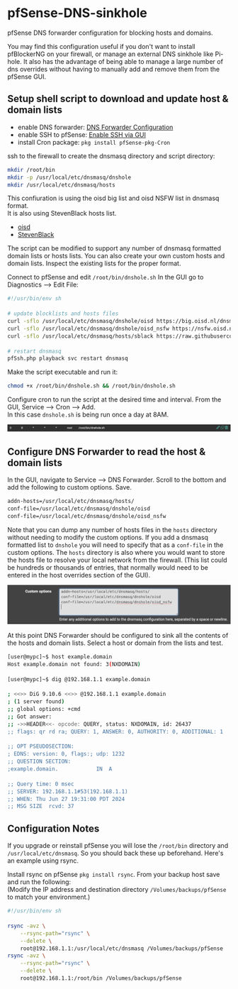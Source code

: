 # pfSense-DNS-sinkhole
pfSense DNS forwarder configuration for blocking hosts and domains.

You may find this configuration useful if you don't want to install pfBlockerNG on your firewall, or manage an external DNS sinkhole like Pi-hole. It also has the advantage of being able to manage a large number of dns overrides without having to manually add and remove them from the pfSense GUI.

## Setup shell script to download and update host & domain lists

- enable DNS forwarder: [DNS Forwarder Configuration](https://docs.netgate.com/pfsense/en/latest/services/dns/forwarder-config.html)
- enable SSH to pfSense: [Enable SSH via GUI](https://docs.netgate.com/pfsense/en/latest/recipes/ssh-access.html#enable-ssh-via-gui)
- install Cron package: `pkg install pfSense-pkg-Cron`

ssh to the firewall to create the dnsmasq directory and script directory:

```sh
mkdir /root/bin
mkdir -p /usr/local/etc/dnsmasq/dnshole
mkdir /usr/local/etc/dnsmasq/hosts
```

This confiuration is using the oisd big list and oisd NSFW list in dnsmasq format.<br>
It is also using StevenBlack hosts list.

- [oisd](https://oisd.nl/)
- [StevenBlack](https://github.com/StevenBlack/hosts)

The script can be modified to support any number of dnsmasq formatted domain lists or hosts lists. You can also create your own custom hosts and domain lists. Inspect the existing lists for the proper format.

Connect to pfSense and edit `/root/bin/dnshole.sh` In the GUI go to Diagnostics --> Edit File:

```bash
#!/usr/bin/env sh

# update blocklists and hosts files
curl -sflo /usr/local/etc/dnsmasq/dnshole/oisd https://big.oisd.nl/dnsmasq2
curl -sflo /usr/local/etc/dnsmasq/dnshole/oisd_nsfw https://nsfw.oisd.nl/dnsmasq2
curl -sflo /usr/local/etc/dnsmasq/hosts/sblack https://raw.githubusercontent.com/StevenBlack/hosts/master/hosts

# restart dnsmasq
pfSsh.php playback svc restart dnsmasq
```

Make the script executable and run it:

```bash
chmod +x /root/bin/dnshole.sh && /root/bin/dnshole.sh
```

Configure cron to run the script at the desired time and interval. From the GUI, Service --> Cron --> Add.<br>
In this case `dnshole.sh` is being run once a day at 8AM.

![cron.jpg](cron.jpg)

## Configure DNS Forwarder to read the host & domain lists

In the GUI, navigate to Service --> DNS Forwarder. Scroll to the bottom and add the following to custom options. Save.

```bash
addn-hosts=/usr/local/etc/dnsmasq/hosts/
conf-file=/usr/local/etc/dnsmasq/dnshole/oisd
conf-file=/usr/local/etc/dnsmasq/dnshole/oisd_nsfw
```

Note that you can dump any number of hosts files in the `hosts` directory without needing to modify the custom options. If you add a dnsmasq formatted list to `dnshole` you will need to specify that as a `conf-file` in the custom options. The `hosts` directory is also where you would want to store the hosts file to resolve your local network from the firewall. (This list could be hundreds or thousands of entries, that normally would need to be entered in the host overrides section of the GUI).

![dnsmasq.jpg](dnsmasq.jpg)

At this point DNS Forwarder should be configured to sink all the contents of the hosts and domain lists. Select a host or domain from the lists and test.

```bash
[user@mypc]~$ host example.domain
Host example.domain not found: 3(NXDOMAIN)

[user@mypc]~$ dig @192.168.1.1 example.domain

; <<>> DiG 9.10.6 <<>> @192.168.1.1 example.domain
; (1 server found)
;; global options: +cmd
;; Got answer:
;; ->>HEADER<<- opcode: QUERY, status: NXDOMAIN, id: 26437
;; flags: qr rd ra; QUERY: 1, ANSWER: 0, AUTHORITY: 0, ADDITIONAL: 1

;; OPT PSEUDOSECTION:
; EDNS: version: 0, flags:; udp: 1232
;; QUESTION SECTION:
;example.domain.			IN	A

;; Query time: 0 msec
;; SERVER: 192.168.1.1#53(192.168.1.1)
;; WHEN: Thu Jun 27 19:31:00 PDT 2024
;; MSG SIZE  rcvd: 37
```

## Configuration Notes

If you upgrade or reinstall pfSense you will lose the `/root/bin` directory and `/usr/local/etc/dnsmasq`. So you should back these up beforehand. Here's an example using rsync.

Install rsync on pfSense `pkg install rsync`. From your backup host save and run the following:<br>
(Modify the IP address and destination directory `/Volumes/backups/pfSense` to match your environment.)

```sh
#!/usr/bin/env sh

rsync -avz \
    --rsync-path="rsync" \
    --delete \
    root@192.168.1.1:/usr/local/etc/dnsmasq /Volumes/backups/pfSense
rsync -avz \
    --rsync-path="rsync" \
    --delete \
    root@192.168.1.1:/root/bin /Volumes/backups/pfSense
```

